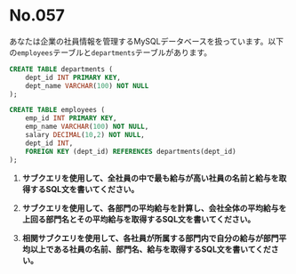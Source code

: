 # No.057

あなたは企業の社員情報を管理するMySQLデータベースを扱っています。以下の`employees`テーブルと`departments`テーブルがあります。

```sql
CREATE TABLE departments (
    dept_id INT PRIMARY KEY,
    dept_name VARCHAR(100) NOT NULL
);

CREATE TABLE employees (
    emp_id INT PRIMARY KEY,
    emp_name VARCHAR(100) NOT NULL,
    salary DECIMAL(10,2) NOT NULL,
    dept_id INT,
    FOREIGN KEY (dept_id) REFERENCES departments(dept_id)
);
```

1. **サブクエリを使用して、全社員の中で最も給与が高い社員の名前と給与を取得するSQL文を書いてください。**

2. **サブクエリを使用して、各部門の平均給与を計算し、会社全体の平均給与を上回る部門名とその平均給与を取得するSQL文を書いてください。**

3. **相関サブクエリを使用して、各社員が所属する部門内で自分の給与が部門平均以上である社員の名前、部門名、給与を取得するSQL文を書いてください。**
